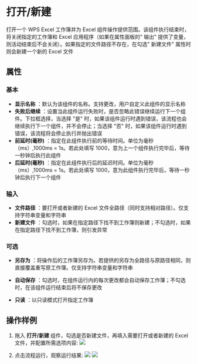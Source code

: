 # 打开/新建

打开一个 WPS Excel 工作簿并为 Excel 组件操作提供范围。该组件执行结束时，将关闭指定的工作簿和 Excel 应用程序（如果在属性面板的&quot; 输出&quot; 提供了变量，则活动结束后不会关闭）。如果指定的文件路径不存在，在勾选&quot; 新建文件&quot; 属性时则会新建一个新的 Excel 文件

## 属性

### 基本

- **显示名称** ：默认为该组件的名称。支持更改，用户自定义此组件的显示名称
- **失败后继续** ：设置当此组件运行失败时，是否忽略此错误继续运行下一个组件。下拉框选择，当选择 "是" 时，如果该组件运行时遇到错误，该流程也会继续执行下一个组件，并不会停止；当选择 "否" 时，如果该组件运行时遇到错误，该流程将会停止执行并抛出错误
- **前延时(毫秒)** ：指定在此组件执行前的等待时间。单位为毫秒（ms）,1000ms = 1s。若此处填写 1000，意为上一个组件执行完毕后，等待一秒钟后执行此组件
- **后延时(毫秒)** ：指定在此组件执行后的延迟时间。单位为毫秒（ms）,1000ms = 1s。若此处填写 1000，意为此组件执行完毕后，等待一秒钟后执行下一个组件


### 输入

- **文件路径** ：要打开或者新建的 Excel 文件全路径（同时支持相对路径）。仅支持字符串变量和字符串
- **新建文件** ：勾选时，如果在指定路径下找不到工作簿则新建；不勾选时，如果在指定路径下找不到工作簿，则引发异常


### 可选

- **另存为** ：将操作后的工作簿另存为。若提供的另存为全路径与原路径相同，则直接覆盖重写原工作簿。仅支持字符串变量和字符串

- **自动保存** ：勾选时，在组件运行内的每次更改都会自动保存工作簿；不勾选时，在该组件运行结束后将不保存更改
- **只读** ：以只读模式打开指定工作簿


## 操作样例
1. 拖入 **打开/新建** 组件，勾选是否新建文件，再填入需要打开或者新建的 Excel 文件，并配置所需选项内容:
![](https://docimages.blob.core.chinacloudapi.cn/images/Activities/wps1.png)

2. 点击流程运行，观察运行结果:
![](https://docimages.blob.core.chinacloudapi.cn/images/Activities/wps2.png)
![](https://docimages.blob.core.chinacloudapi.cn/images/Activities/wps3.png)